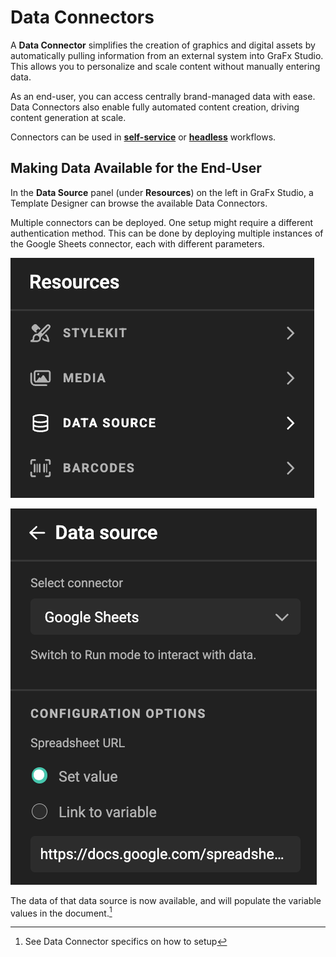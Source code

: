 # Data Connectors

A **Data Connector** simplifies the creation of graphics and digital assets by automatically pulling information from an external system into GraFx Studio. This allows you to personalize and scale content without manually entering data.

As an end-user, you can access centrally brand-managed data with ease. Data Connectors also enable fully automated content creation, driving content generation at scale.

Connectors can be used in **[self-service](/GraFx-Studio/concepts/self-service/)** or **[headless](/GraFx-Studio/concepts/headless/)** workflows.

## Making Data Available for the End-User

In the **Data Source** panel (under **Resources**) on the left in GraFx Studio, a Template Designer can browse the available Data Connectors. 

Multiple connectors can be deployed. One setup might require a different authentication method. This can be done by deploying multiple instances of the Google Sheets connector, each with different parameters.

![screenshot-full](data01.png)

![screenshot-full](data02.png)

The data of that data source is now available, and will populate the variable values in the document.[^1]

[^1]: See Data Connector specifics on how to setup